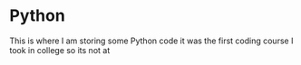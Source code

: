 # Python
This is where I am storing some Python code it was the first coding course I took in college so its not at 
